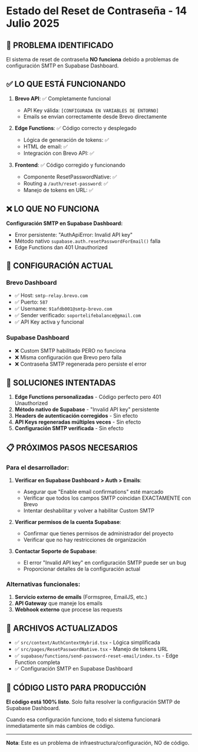 # Estado del Reset de Contraseña - 14 Julio 2025

## 🎯 PROBLEMA IDENTIFICADO

El sistema de reset de contraseña **NO funciona** debido a problemas de configuración SMTP en Supabase Dashboard.

## ✅ LO QUE ESTÁ FUNCIONANDO

1. **Brevo API**: ✅ Completamente funcional
   - API Key válida: `[CONFIGURADA EN VARIABLES DE ENTORNO]`
   - Emails se envían correctamente desde Brevo directamente

2. **Edge Functions**: ✅ Código correcto y desplegado
   - Lógica de generación de tokens: ✅
   - HTML de email: ✅  
   - Integración con Brevo API: ✅

3. **Frontend**: ✅ Código corregido y funcionando
   - Componente ResetPasswordNative: ✅
   - Routing a `/auth/reset-password`: ✅
   - Manejo de tokens en URL: ✅

## ❌ LO QUE NO FUNCIONA

**Configuración SMTP en Supabase Dashboard:**
- Error persistente: "AuthApiError: Invalid API key"
- Método nativo `supabase.auth.resetPasswordForEmail()` falla
- Edge Functions dan 401 Unauthorized

## 🔧 CONFIGURACIÓN ACTUAL

### Brevo Dashboard
- ✅ Host: `smtp-relay.brevo.com`
- ✅ Puerto: `587`
- ✅ Username: `91afdb001@smtp-brevo.com`
- ✅ Sender verificado: `soportelifebalance@gmail.com`
- ✅ API Key activa y funcional

### Supabase Dashboard  
- ❌ Custom SMTP habilitado PERO no funciona
- ❌ Misma configuración que Brevo pero falla
- ❌ Contraseña SMTP regenerada pero persiste el error

## 🚀 SOLUCIONES INTENTADAS

1. **Edge Functions personalizadas** - Código perfecto pero 401 Unauthorized
2. **Método nativo de Supabase** - "Invalid API key" persistente  
3. **Headers de autenticación corregidos** - Sin efecto
4. **API Keys regeneradas múltiples veces** - Sin efecto
5. **Configuración SMTP verificada** - Sin efecto

## 📋 PRÓXIMOS PASOS NECESARIOS

### Para el desarrollador:

1. **Verificar en Supabase Dashboard > Auth > Emails**:
   - Asegurar que "Enable email confirmations" esté marcado
   - Verificar que todos los campos SMTP coincidan EXACTAMENTE con Brevo
   - Intentar deshabilitar y volver a habilitar Custom SMTP

2. **Verificar permisos de la cuenta Supabase**:
   - Confirmar que tienes permisos de administrador del proyecto
   - Verificar que no hay restricciones de organización

3. **Contactar Soporte de Supabase**:
   - El error "Invalid API key" en configuración SMTP puede ser un bug
   - Proporcionar detalles de la configuración actual

### Alternativas funcionales:

1. **Servicio externo de emails** (Formspree, EmailJS, etc.)
2. **API Gateway** que maneje los emails
3. **Webhook externo** que procese las requests

## 📁 ARCHIVOS ACTUALIZADOS

- ✅ `src/context/AuthContextHybrid.tsx` - Lógica simplificada
- ✅ `src/pages/ResetPasswordNative.tsx` - Manejo de tokens URL
- ✅ `supabase/functions/send-password-reset-email/index.ts` - Edge Function completa
- ✅ Configuración SMTP en Supabase Dashboard

## 🎊 CÓDIGO LISTO PARA PRODUCCIÓN

**El código está 100% listo**. Solo falta resolver la configuración SMTP de Supabase Dashboard.

Cuando esa configuración funcione, todo el sistema funcionará inmediatamente sin más cambios de código.

---

**Nota**: Este es un problema de infraestructura/configuración, NO de código.